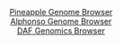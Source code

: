 <div id="Pineapple_Genome_Browser" align="center">
  <a href="https://igv.org/app/?sessionURL=blob:zZJdb9owFIb_i6VWmxQSOwFCIqEppe1KacsKS2FUVWQSJ7hz7NR2AgXx3.dWm3azSuVi0yRf2Ef.eM_jZwcaIhUVHITAtVHHRghYQK3EeorLipEbXBIFwhwzRSwgSU4k4SkB4Q7kWGkcT67MyZXWlQodh.qqVWJeCFt5Ni7xVnC8VnYqSmcgGMNLIbEWUjknEjfCoUXTWpMlrirbvO3ZHSfDGjuYVSvBlXAqwotkbe5LfpWSgnBRkqSsmaavARKTx2TM7Bx_imbTKE2JUiPyPMz60WgY3Xln8eJzd7CIxxezuDs7ntKCY11L0n88GdaCo.JbPb0cjPk0HtyOy14JJ7P4yDs9PttUVBLVRz7qee0gcF_AUJ6Rzf_Usxn0wL7x8jH7yovr8Tab.HPS28IiuEANGm1u3.h7bwEm0tp4ANKV9EMELQ92rY7bbb1MUc.CMDB0pKAgvH.wgJY4_W623..Afq6MLUCRp_pVHAsImREJwlYAoY_M_Z2234ZBgPbWDtSS_T205_Ek8KEbuW43ySnTRuUsUbxSNubcbtLcLrYHstQ3fDa8mwQuf_KuT2_HcQrbbXTkns.3894fabqGgHn89QNNq._J9E.8e08QWy8PlW01YmfzgpSX9WgzhRtccn_NvkTRolu8iecwNLmQJdZmv6mY5U_fGiwp5toUGqrokjKqn2eGoliDELme0RakggnjIZDF8gO0oIU68ONvPb39w_4H">Pineapple Genome Browser</a>
</div>
<div id="Alphonso_Genome_Browser" align="center">
  <a href="https://igv.org/app/?sessionURL=blob:zZJrb9owFIb_i6VWmxRyJUAioSnjUigtFbDARlVFTuIED8cOtgk38d_roU37skrlw6ZJ_mAfOTnvefycQIW4wIwCH9i65eqWBTQgVmw3g0VJ0BgWSAA_g0QgDXCUIY5ogoB_AhkUEobTB_XlSspS.IaBZVkrIM2ZLhwdFvDIKNwJPWGF0WGEwJhxKBkXxmcOK2bgvKrtUAzLUle9Hd01UiihAUm5YlQwo0Q0j3bqf9GvUpQjygoUFVsi8SVApPKojKmewU_BYhYkCRJihA7DtB2MhsHc6YXLu0ZnGT4NFmFjcTvDOYVyy1F7cgh73ZyFg_20MGMc92_s_uwpw4_rrtoFN073trcvMUeibTWtllP3PKuu4GCaov3_NLda.MrZD0c8vx.Pc1g97oPB123grGnroYuCTLwx91kDhCVb5QJIVrzpW6bmmA3NtRu1H1urpZmmp.hwhoH__KIByWGyVtefT0AeSmUMEGizvcijAcZTxIFf80yzaXme7dabdVP1OWsnsOXk76Hth1OvadqBbTeiDBOpdE4jQUuhQ0r1Ksn0_Hgly9Y0nR86i0BJ832wmdD6fUjy4bIbTL5kvT_SdBUB1fzygGrU92T6J969J4gu42tls46bLJaUjNPeakeSSeHeVZ3xcPRts34Tz3VoMsYLKNV9VVHHn75VkGNIpSpUWOAYEywPC0WR7YBv2Y7SFiSMMOUh4Hn8wdRMzXLNj7_1dM4v51c-">Alphonso Genome Browser</a>
</div>


<div id="DAF_Genomics_Browser" align="center">
  <a href="https://igv.org/app/?sessionURL=blob:tZF9a9swEMa_y0H6l19lO44NYThdmpWWljbzwlpKuNrn2My2XEle6oV89wmvY7BRxqADSei4l.eRfgf4SkJWvIUYmOUGluuCAbLk.zU2XU1X2JCEuMBakgGCChLUZgTxAQqUCtPbS91ZKtXJ2LZzLMwdtbypMmlJz8LOlLxXJelSk1nY4Dfe4l5aGW90sUIb667kreQ2ZhlJaTp2R.1uu0d9_Mxtx5G0bfpaVaPqVpvQxnKrQO22anN6_ouR_6CsV_Uu2ayTsf.ChvN8nlycJ5.8ZXq3mp7epdcfNul0c7Kudi2qXtB8yHlXrpJSZevBSXYrHuDpwCbszGf4eeK9P1k.d5UgOXdDd.b5UcRmcDSg5lmvIUBWCjd2fSNkM4P5vvly9YKp_gXBK4jvHwxQArMvuvz.AGroNCqQ9NSP1AzgIicBsRk5Tujq.YEf.k4UuUfjAL2o35jlWXobhQ5LGJtaj9ho_aKqxw_UQn8m3wrkb5P1_ldQcvkYLIIiuSlI00kuoyq8_riQasIWOn5a3bwCy4BXH1dw0aDSqR_hCxqstWZDrfrFxjs.HL8D">DAF Genomics Browser</a>
</div>
